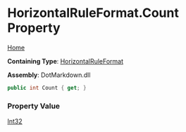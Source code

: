 # HorizontalRuleFormat\.Count Property

[Home](../../../README.md)

**Containing Type**: [HorizontalRuleFormat](../README.md)

**Assembly**: DotMarkdown\.dll

```csharp
public int Count { get; }
```

### Property Value

[Int32](https://docs.microsoft.com/en-us/dotnet/api/system.int32)

